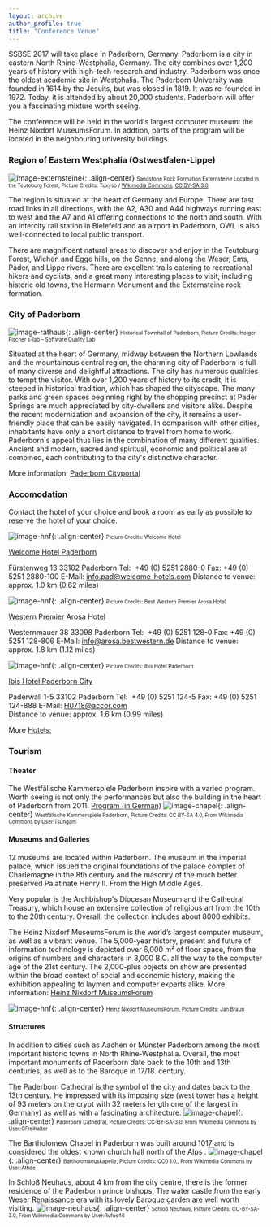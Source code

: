 ```yaml
---
layout: archive
author_profile: true
title: "Conference Venue"
---
```






SSBSE 2017 will take place in Paderborn, Germany. Paderborn is a city in eastern North Rhine-Westphalia, Germany. The city combines over 1,200 years of history with high-tech research and industry. Paderborn was once the oldest academic site in Westphalia. The Paderborn University was founded in 1614 by the Jesuits, but was closed in 1819. It was re-founded in 1972. Today, it is attended by about 20,000 students. Paderborn will offer you a fascinating mixture worth seeing.

The conference will be held in the world's largest computer museum: the Heinz Nixdorf MuseumsForum. 
In addtion, parts of the program will be located in the neighbouring university buildings.
				

### Region of Eastern Westphalia (Ostwestfalen-Lippe)
![image-externsteine](/images/venue/externsteine.png){: .align-center}
<span style="font-size: 10px">Sandstone Rock Formation Externsteine Located in the Teutoburg Forest, Picture Credits: Tuxyso / [Wikimedia Commons](http://https://commons.wikimedia.org/wiki/Main_Page "Wikimedia Commons"), [CC BY-SA 3.0](http://creativecommons.org/licenses/by-sa/3.0 "CC BY-SA 3.0")</span>

The region is situated at the heart of Germany and Europe. There are fast road links in all directions, with the A2, A30 and A44 highways running east to west and the A7 and A1 offering connections to the north and south. With an intercity rail station in Bielefeld and an airport in Paderborn, OWL is also well-connected to local public transport.

There are magnificent natural areas to discover and enjoy in the Teutoburg Forest, Wiehen and Egge hills, on the Senne, and along the Weser, Ems, Pader, and Lippe rivers. There are excellent trails catering to recreational hikers and cyclists, and a great many interesting places to visit, including historic old towns, the Hermann Monument and the Externsteine rock formation.


### City of Paderborn
![image-rathaus](/images/venue/Rathaus_sm_(holger_fischer).jpg){: .align-center}
<span style="font-size: 10px">Historical Townhall of Paderborn, Picture Credits: Holger Fischer s-lab – Software Quality Lab</span>

Situated at the heart of Germany, midway between the Northern Lowlands and the mountainous central region, the charming city of Paderborn is full of many diverse and delightful attractions. The city has numerous qualities to tempt the visitor. With over 1,200 years of history to its credit, it is steeped in historical tradition, which has shaped the cityscape. The many parks and green spaces beginning right by the shopping precinct at Pader Springs are much appreciated by city-dwellers and visitors alike. Despite the recent modernization and expansion of the city, it remains a user-friendly place that can be easily navigated. In comparison with other cities, inhabitants have only a short distance to travel from home to work. Paderborn's appeal thus lies in the combination of many different qualities. Ancient and modern, sacred and spiritual, economic and political are all combined, each contributing to the city's distinctive character.

More information: [Paderborn Cityportal](http://www.paderborn.de/microsite/welcome/index.php "Paderborn Cityportal")






### Accomodation ###
Contact the hotel of your choice and book a room as early as possible to reserve the hotel of your choice.

![image-hnf](/images/venue/hotel_welcome.jpg){: .align-center}
<span style="font-size: 10px">Picture Credits: Welcome Hotel  </span>

[Welcome Hotel Paderborn](http://www.welcome-hotels.com/en/welcomehotel-paderborn/info/ "Welcome Hotel Paderborn")

Fürstenweg 13
33102 Paderborn
Tel:&nbsp;&nbsp;+49 (0) 5251 2880-0
Fax: +49 (0) 5251 2880-100
E-Mail: <a href="mailto:info.pad@welcome-hotels.com">info.pad@welcome-hotels.com</a>
Distance to venue: approx. 1.0 km (0.62 miles)

![image-hnf](/images/venue/hotel_arosa.jpg){: .align-center}
<span style="font-size: 10px">Picture Credits: Best Western Premier Arosa Hotel  </span>

[Western Premier Arosa Hotel](http://book.bestwestern.com/bestwestern/DE/Paderborn-hotels/BEST-WESTERN-PREMIER-Arosa-Hotel/Hotel-Overview.do?propertyCode=95010&disablenav=true&suppressSSLPopup=true&sob=A105&language=en_US "Western Premier Arosa Hotel")

Westernmauer 38
33098 Paderborn
Tel:&nbsp;&nbsp;+49 (0) 5251 128-0
Fax: +49 (0) 5251 128-806
E-Mail: <a href="mailto: info@arosa.bestwestern.de"> info@arosa.bestwestern.de</a>
Distance to venue: approx. 1.8 km (1.12 miles)


![image-hnf](/images/venue/hotel_ibis.jpg){: .align-center}
<span style="font-size: 10px">Picture Credits: Ibis Hotel Paderborn  </span>

[Ibis Hotel Paderborn City](http://www.ibis.com/gb/hotel-0718-ibis-paderborn-city/index.shtml "Ibis Hotel Paderborn")

Paderwall 1-5
33102 Paderborn
Tel:&nbsp;&nbsp;+49 (0) 5251 124-5
Fax: +49 (0) 5251 124-888
E-Mail: <a href="mailto: H0718@accor.com"> H0718@accor.com</a>				
Distance to venue: approx. 1.6 km (0.99 miles)

More [Hotels:](http://www.paderborn.de/microsite/welcome/tourism/hotels_inns_guesthouses.php?p=0,10 "Hotels")

### Tourism ###

#### Theater ####

The Westfälische Kammerspiele Paderborn inspire with a varied program. Worth seeing is not only the performances but also the  building in the heart of Paderborn from 2011. [Program (in German)](http://www.theater-paderborn.de/final/html/programm_spielplan.php "Program")
![image-chapel](/images/venue/Theater.jpg){: .align-center}
<span style="font-size: 10px">Westfälische Kammerspiele Paderborn, Picture Credits:  CC BY-SA 4.0, From Wikimedia Commons by User:Tsungam  </span>



#### Museums and Galleries ####
12 museums are located within Paderborn.
The museum in the imperial palace, which issued the original foundations of the palace complex of Charlemagne in the 8th century and the masonry of the much better preserved Palatinate Henry II. From the High Middle Ages.

Very popular is the Archbishop's Diocesan Museum and the Cathedral Treasury, which house an extensive collection of religious art from the 10th to the 20th century. Overall, the collection includes about 8000 exhibits.

The Heinz Nixdorf MuseumsForum is the world’s largest computer museum, as well as a vibrant venue. The 5,000-year history, present and future of information technology is depicted over 6,000 m² of floor space, from the origins of numbers and characters in 3,000 B.C. all the way to the computer age of the 21st century. The 2,000-plus objects on show are presented within the broad context of social and economic history, making the exhibition appealing to laymen and computer experts alike.
More information: [Heinz Nixdorf MuseumsForum](http://www.hnf.de/en/home.html "Heinz Nixdorf MuseumsForum")

![image-hnf](/images/venue/HNF-Aussenansicht_sm.jpg){: .align-center}
<span style="font-size: 10px">Heinz Nixdorf MuseumsForum, Picture Credits: Jan Braun  </span>

#### Structures ####

In addition to cities such as Aachen or Münster Paderborn among the most important historic towns in North Rhine-Westphalia. Overall, the most important monuments of Paderborn date back to  the 10th and 13th centuries, as well as to the Baroque in 17/18. century.

The Paderborn Cathedral is the symbol of the city and dates back to the 13th century. He impressed with its 
imposing size (west tower has a height of 93 meters on the crypt with 32 meters length one of the largest in Germany) as well as with a fascinating architecture.
![image-chapel](/images/venue/Paderborn_Dom_Westturm_835.jpg){: .align-center}
<span style="font-size: 10px">Paderborn Cathedral, Picture Credits:  CC-BY-SA-3.0, From Wikimedia Commons by User:GFreihalter  </span>

The Bartholomew Chapel in Paderborn was built around 1017 and is considered the oldest known church hall north of the Alps .
![image-chapel](/images/venue/Bartholomaeuskapelle.JPG){: .align-center}
<span style="font-size: 10px">Bartholomaeuskapelle, Picture Credits:  CC0 1.0,, From Wikimedia Commons by User:Athde  </span>


In Schloß Neuhaus, about 4 km from the city centre, there is the former residence of the Paderborn prince bishops. The water castle from the early Weser Renaissance era with its lovely Baroque garden are well worth visiting.
![image-neuhaus](/images/venue/neuhaus.jpg){: .align-center}
<span style="font-size: 10px">Schloß Neuhaus, Picture Credits: CC-BY-SA-3.0, From Wikimedia Commons by User:Rufus46  </span>